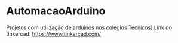 # AutomacaoArduino
Projetos com utilização de arduinos nos colegios Técnicos]
Link do tinkercad: https://www.tinkercad.com/
